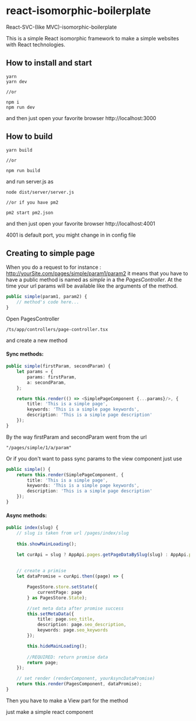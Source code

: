 # react-isomorphic-boilerplate
React-SVC-(like MVC)-isomorphic-boilerplate

This is a simple React isomorphic framework to make a simple websites with React technologies.

## How to install and start

```
yarn 
yarn dev

//or

npm i
npm run dev
```
and then just open your favorite browser 
http://localhost:3000

## How to build

```
yarn build

//or 

npm run build
```

and run server.js as

```
node dist/server/server.js

//or if you have pm2

pm2 start pm2.json
```

and then just open your favorite browser 
http://localhost:4001

4001 is default port, you might change in in config file 

## Creating to simple page

When you do a request to for instance : http://yourSite.com/pages/simple/param1/param2
it means that you have to have a public method is named as *simple* in a the *PagesController*.
At the time your url params will be available like the arguments of the method.

```typescript
public simple(param1, param2) {
	// method's code here...
}
```

Open PagesController
```
/ts/app/controllers/page-controller.tsx 
```
and create a new method

#### Sync methods:

```typescript
public simple(firstParam, secondParam) {
	let params = {
		params: firstParam,
		a: secondParam,
	};

	return this.render(() => <SimplePageComponent {...params}/>, {
		title: 'This is a simple page',
		keywords: 'This is a simple page keywords',
		description: 'This is a simple page description'
	});
}
```
By the way firstParam and secondParam went from the url 
```
"/pages/simple/1/a/param"
``` 

Or if you don't want to pass sync params to the view component just use
```typescript
public simple() {
	return this.render(SimplePageComponent, {
		title: 'This is a simple page',
		keywords: 'This is a simple page keywords',
		description: 'This is a simple page description'
	});
}
```
#### Async methods:

```typescript
public index(slug) {
	// slug is taken from url /pages/index/slug
	
	this.showMainLoading();

	let curApi = slug ? AppApi.pages.getPageDataBySlug(slug) : AppApi.pages.getPageDataById(1);
	
	
	// create a primise	
	let dataPromise = curApi.then((page) => {

		PagesStore.store.setState({
			currentPage: page
		} as PagesStore.State);

		//set meta data after promise success
		this.setMetaData({
			title: page.seo_title,
			description: page.seo_description,
			keywords: page.seo_keywords
		});

		this.hideMainLoading();
		
		//REQUIRED: return promise data
		return page;
	});

	// set render (renderComponent, yourAsyncDataPromise)
	return this.render(PagesComponent, dataPromise);
}
```
Then you have to make a View part for the method 

just make a simple react component
